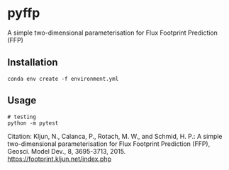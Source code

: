 
# pyffp

A simple two-dimensional parameterisation for Flux Footprint Prediction (FFP)

## Installation

```shell
conda env create -f environment.yml
```

## Usage

```shell
# testing
python -m pytest
```

Citation: Kljun, N., Calanca, P., Rotach, M. W., and Schmid, H. P.:
A simple two-dimensional parameterisation for Flux Footprint Prediction (FFP), Geosci. Model Dev., 8, 3695-3713, 2015. https://footprint.kljun.net/index.php
